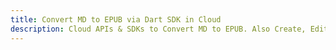 ---title: Convert MD to EPUB via Dart SDK in Clouddescription: Cloud APIs & SDKs to Convert MD to EPUB. Also Create, Edit & Render Microsoft Word & OpenOffice documents in the Cloud.---